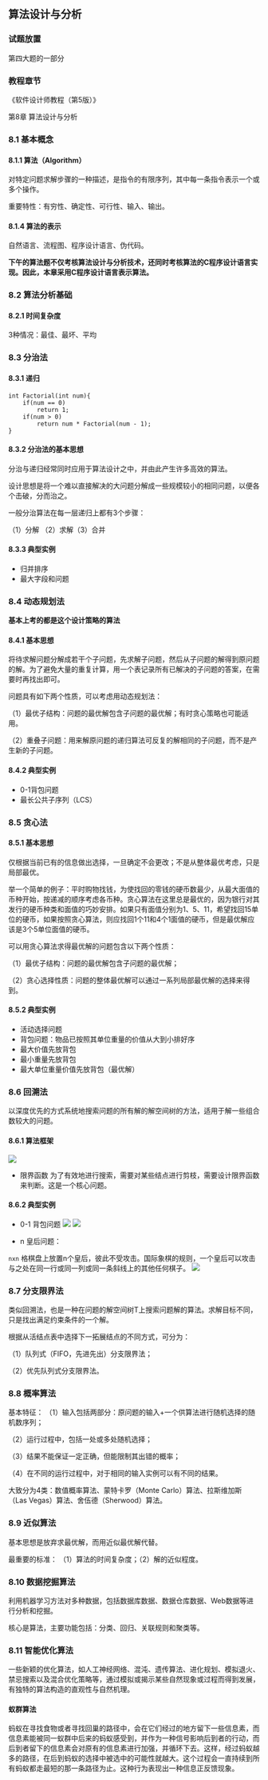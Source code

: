 ## 算法设计与分析

###  试题放置
第四大题的一部分

### 教程章节
《软件设计师教程（第5版）》

第8章 算法设计与分析

### 8.1 基本概念
#### 8.1.1 算法（Algorithm）
对特定问题求解步骤的一种描述，是指令的有限序列，其中每一条指令表示一个或多个操作。

重要特性：有穷性、确定性、可行性、输入、输出。

#### 8.1.4 算法的表示
自然语言、流程图、程序设计语言、伪代码。

**下午的算法题不仅考核算法设计与分析技术，还同时考核算法的C程序设计语言实现。因此，本章采用C程序设计语言表示算法。**

### 8.2 算法分析基础
#### 8.2.1 时间复杂度
3种情况：最佳、最坏、平均

### 8.3 分治法
#### 8.3.1 递归
```
int Factorial(int num){
    if(num == 0)
        return 1;
    if(num > 0)
        return num * Factorial(num - 1);
}
```
#### 8.3.2 分治法的基本思想
分治与递归经常同时应用于算法设计之中，并由此产生许多高效的算法。

设计思想是将一个难以直接解决的大问题分解成一些规模较小的相同问题，以便各个击破，分而治之。

一般分治算法在每一层递归上都有3个步骤：

（1）分解 （2）求解（3）合并

#### 8.3.3 典型实例
- 归并排序
- 最大字段和问题

### 8.4 动态规划法
**基本上考的都是这个设计策略的算法**
#### 8.4.1 基本思想
将待求解问题分解成若干个子问题，先求解子问题，然后从子问题的解得到原问题的解。为了避免大量的重复计算，用一个表记录所有已解决的子问题的答案，在需要时再找出即可。

问题具有如下两个性质，可以考虑用动态规划法：

（1）最优子结构：问题的最优解包含子问题的最优解；有时贪心策略也可能适用。

（2）重叠子问题：用来解原问题的递归算法可反复的解相同的子问题，而不是产生新的子问题。

#### 8.4.2 典型实例
- 0-1背包问题
- 最长公共子序列（LCS）

### 8.5 贪心法
#### 8.5.1 基本思想
仅根据当前已有的信息做出选择，一旦确定不会更改；不是从整体最优考虑，只是局部最优。

举一个简单的例子：平时购物找钱，为使找回的零钱的硬币数最少，从最大面值的币种开始，按递减的顺序考虑各币种。贪心算法在这里总是最优的，因为银行对其发行的硬币种类和面值的巧妙安排。如果只有面值分别为1、5、11，希望找回15单位的硬币，如果按照贪心算法，则应找回1个11和4个1面值的硬币，但是最优解应该是3个5单位面值的硬币。

可以用贪心算法求得最优解的问题包含以下两个性质：

（1）最优子结构：问题的最优解包含子问题的最优解；

（2）贪心选择性质：问题的整体最优解可以通过一系列局部最优解的选择来得到。

#### 8.5.2 典型实例
- 活动选择问题
- 背包问题：物品已按照其单位重量的价值从大到小排好序
 - 最大价值先放背包
 - 最小重量先放背包
 - 最大单位重量价值先放背包（最优解）
 
### 8.6 回溯法
以深度优先的方式系统地搜索问题的所有解的解空间树的方法，适用于解一些组合数较大的问题。
 
#### 8.6.1 算法框架
![](8-4.png)

- 限界函数
为了有效地进行搜索，需要对某些结点进行剪枝，需要设计限界函数来判断。这是一个核心问题。

#### 8.6.2 典型实例
- 0-1 背包问题
![](8-5_1.png)
![](8-5_2.png)

- n 皇后问题：

`nxn` 格棋盘上放置n个皇后，彼此不受攻击。国际象棋的规则，一个皇后可以攻击与之处在同一行或同一列或同一条斜线上的其他任何棋子。
![](8-6.png)

### 8.7 分支限界法
类似回溯法，也是一种在问题的解空间树T上搜索问题解的算法。求解目标不同，只是找出满足约束条件的一个解。

根据从活结点表中选择下一拓展结点的不同方式，可分为：

（1）队列式（FIFO，先进先出）分支限界法；

（2）优先队列式分支限界法。

### 8.8 概率算法
基本特征：
（1）输入包括两部分：原问题的输入+一个供算法进行随机选择的随机数序列；

（2）运行过程中，包括一处或多处随机选择；

（3）结果不能保证一定正确，但能限制其出错的概率；

（4）在不同的运行过程中，对于相同的输入实例可以有不同的结果。

大致分为4类：数值概率算法、蒙特卡罗（Monte Carlo）算法、拉斯维加斯（Las Vegas）算法、舍伍德（Sherwood）算法。

### 8.9 近似算法
基本思想是放弃求最优解，而用近似最优解代替。

最重要的标准：
（1）算法的时间复杂度；（2）解的近似程度。

### 8.10 数据挖掘算法
利用机器学习方法对多种数据，包括数据库数据、数据仓库数据、Web数据等进行分析和挖掘。

核心是算法，主要功能包括：分类、回归、关联规则和聚类等。

### 8.11 智能优化算法
一些新颖的优化算法，如人工神经网络、混沌、遗传算法、进化规划、模拟退火、禁忌搜索以及混合优化策略等，通过模拟或揭示某些自然现象或过程而得到发展，有独特的算法构造的直观性与自然机理。

#### 蚁群算法
蚂蚁在寻找食物或者寻找回巢的路径中，会在它们经过的地方留下一些信息素，而信息素能被同一蚁群中后来的蚂蚁感受到，并作为一种信号影响后到者的行动，而后到者留下的信息素会对原有的信息素进行加强，并循环下去。这样，经过蚂蚁越多的路径，在后到蚂蚁的选择中被选中的可能性就越大。这个过程会一直持续到所有蚂蚁都走最短的那一条路径为止。这种行为表现出一种信息正反馈现象。
